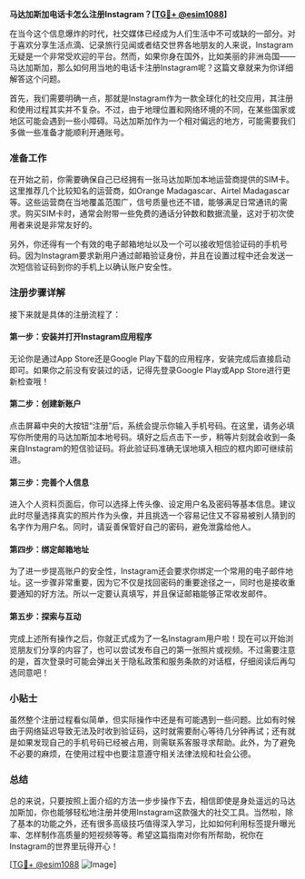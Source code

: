**马达加斯加电话卡怎么注册Instagram？[[TG💪+ @esim1088](https://t.me/s/esim1088)]**

在当今这个信息爆炸的时代，社交媒体已经成为人们生活中不可或缺的一部分。对于喜欢分享生活点滴、记录旅行见闻或者结交世界各地朋友的人来说，Instagram无疑是一个非常受欢迎的平台。然而，如果你身在国外，比如美丽的非洲岛国——马达加斯加，那么如何用当地的电话卡注册Instagram呢？这篇文章就来为你详细解答这个问题。

首先，我们需要明确一点，那就是Instagram作为一款全球化的社交应用，其注册和使用过程其实并不复杂。不过，由于地理位置和网络环境的不同，在某些国家或地区可能会遇到一些小障碍。马达加斯加作为一个相对偏远的地方，可能需要我们多做一些准备才能顺利开通账号。

### 准备工作

在开始之前，你需要确保自己已经拥有一张马达加斯加本地运营商提供的SIM卡。这里推荐几个比较知名的运营商，如Orange Madagascar、Airtel Madagascar等。这些运营商在当地覆盖范围广，信号质量也还不错，能够满足日常通讯的需求。购买SIM卡时，通常会附带一些免费的通话分钟数和数据流量，这对于初次使用者来说是非常友好的。

另外，你还得有一个有效的电子邮箱地址以及一个可以接收短信验证码的手机号码。因为Instagram要求新用户通过邮箱验证身份，并且在设置过程中还会发送一次短信验证码到你的手机上以确认账户安全性。

### 注册步骤详解

接下来就是具体的注册流程了：

#### 第一步：安装并打开Instagram应用程序
无论你是通过App Store还是Google Play下载的应用程序，安装完成后直接启动即可。如果你之前没有安装过的话，记得先登录Google Play或App Store进行更新检查哦！

#### 第二步：创建新账户
点击屏幕中央的大按钮“注册”后，系统会提示你输入手机号码。在这里，请务必填写你所使用的马达加斯加本地号码。填好之后点击下一步，稍等片刻就会收到一条来自Instagram的短信验证码。将此验证码准确无误地填入相应的框内即可继续前进。

#### 第三步：完善个人信息
进入个人资料页面后，你可以选择上传头像、设定用户名及密码等基本信息。建议此时尽量选择真实的照片作为头像，并且挑选一个容易记住又不容易被别人猜到的名字作为用户名。同时，请妥善保管好自己的密码，避免泄露给他人。

#### 第四步：绑定邮箱地址
为了进一步提高账户的安全性，Instagram还会要求你绑定一个常用的电子邮件地址。这一步骤非常重要，因为它不仅是找回密码的重要途径之一，同时也是接收重要通知的好方法。所以一定要认真填写，并且保证邮箱能够正常收发邮件。

#### 第五步：探索与互动
完成上述所有操作之后，你就正式成为了一名Instagram用户啦！现在可以开始浏览朋友们分享的内容了，也可以尝试发布自己的第一张照片或视频。不过需要注意的是，首次登录时可能会弹出关于隐私政策和服务条款的对话框，仔细阅读后再勾选同意吧！

### 小贴士

虽然整个注册过程看似简单，但实际操作中还是有可能遇到一些问题。比如有时候由于网络延迟导致无法及时收到验证码，这时就需要耐心等待几分钟再试；还有就是如果发现自己的手机号码已经被占用，则需联系客服寻求帮助。此外，为了避免不必要的麻烦，在使用过程中也要注意遵守相关法律法规和社会公德。

### 总结

总的来说，只要按照上面介绍的方法一步步操作下去，相信即使是身处遥远的马达加斯加，你也能够轻松地注册并使用Instagram这款强大的社交工具。当然啦，除了基本的功能之外，还有很多高级技巧值得深入学习，比如如何利用标签提升曝光率、怎样制作高质量的短视频等等。希望这篇指南对你有所帮助，祝你在Instagram的世界里玩得开心！

[[TG💪+ @esim1088](https://t.me/s/esim1088) ![Image](https://i.postimg.cc/4NQfJmqS/Snipaste-2025-05-13-00-14-12.png)]